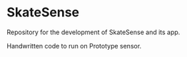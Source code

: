 # SkateSense
Repository for the development of SkateSense and its app.

Handwritten code to run on Prototype sensor.
